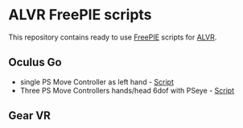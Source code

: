 # ALVR FreePIE scripts

This repository contains ready to use [FreePIE](https://github.com/AndersMalmgren/FreePIE) scripts for [ALVR](https://github.com/polygraphene/ALVR).

## Oculus Go
* single PS Move Controller as left hand - [Script](https://github.com/TyborAUT/ALVR_FreePIE_scripts/blob/master/go_single_psmove.py)
* Three PS Move Controllers hands/head 6dof with PSeye - [Script](https://github.com/TyborAUT/ALVR_FreePIE_scripts/blob/master/Go_Dual_PSmove_Plus_Head_6DOF.py)
## Gear VR
